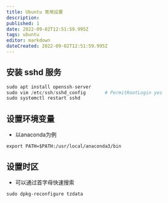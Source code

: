 ```yaml
---
title: Ubuntu 常用设置
description: 
published: 1
date: 2022-09-02T12:51:59.995Z
tags: ubuntu
editor: markdown
dateCreated: 2022-09-02T12:51:59.995Z
---
```


## 安装 sshd 服务

```python
sudo apt install openssh-server
sudo vim /etc/ssh/sshd_config       # PermitRootLogin yes
sudo systemctl restart sshd
```

## 设置环境变量
* 以anaconda为例
```shell
export PATH=$PATH:/usr/local/anaconda3/bin
```

## 设置时区
* 可以通过首字母快速搜索
```shell
sudo dpkg-reconfigure tzdata
```
